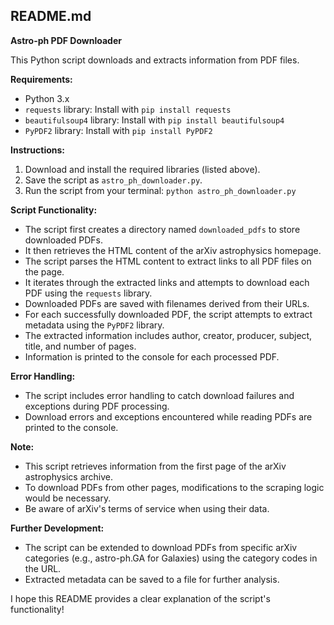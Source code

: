 ##  README.md

**Astro-ph PDF Downloader**

This Python script downloads and extracts information from PDF files.

**Requirements:**

* Python 3.x
* `requests` library: Install with `pip install requests`
* `beautifulsoup4` library: Install with `pip install beautifulsoup4`
* `PyPDF2` library: Install with `pip install PyPDF2`

**Instructions:**

1. Download and install the required libraries (listed above).
2. Save the script as `astro_ph_downloader.py`.
3. Run the script from your terminal: `python astro_ph_downloader.py`

**Script Functionality:**

* The script first creates a directory named `downloaded_pdfs` to store downloaded PDFs.
* It then retrieves the HTML content of the arXiv astrophysics homepage.
* The script parses the HTML content to extract links to all PDF files on the page.
* It iterates through the extracted links and attempts to download each PDF using the `requests` library.
* Downloaded PDFs are saved with filenames derived from their URLs.
* For each successfully downloaded PDF, the script attempts to extract metadata using the `PyPDF2` library. 
* The extracted information includes author, creator, producer, subject, title, and number of pages.
* Information is printed to the console for each processed PDF.

**Error Handling:**

* The script includes error handling to catch download failures and exceptions during PDF processing.
* Download errors and exceptions encountered while reading PDFs are printed to the console.

**Note:**

* This script retrieves information from the first page of the arXiv astrophysics archive. 
* To download PDFs from other pages, modifications to the scraping logic would be necessary.
* Be aware of arXiv's terms of service when using their data.

**Further Development:**

* The script can be extended to download PDFs from specific arXiv categories (e.g., astro-ph.GA for Galaxies) using the category codes in the URL.
* Extracted metadata can be saved to a file for further analysis.

I hope this README provides a clear explanation of the script's functionality!
